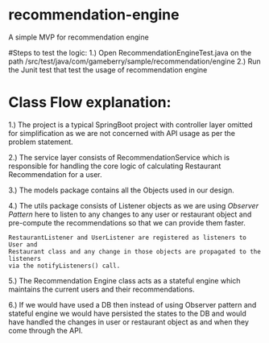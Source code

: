 # recommendation-engine
A simple MVP for recommendation engine

#Steps to test the logic:
1.) Open RecommendationEngineTest.java on the path /src/test/java/com/gameberry/sample/recommendation/engine
2.) Run the Junit test that test the usage of recommendation engine 

# Class Flow explanation:

1.) The project is a typical SpringBoot project with controller layer omitted
    for simplification as we are not concerned with API usage as per the problem statement.

2.) The service layer consists of RecommendationService which is responsible for handling
    the core logic of calculating Restaurant Recommendation for a user.
    
3.) The models package contains all the Objects used in our design.

4.) The utils package consists of Listener objects as we are using *Observer Pattern* 
    here to listen to any changes to any user or restaurant object and pre-compute the
    recommendations so that we can provide them faster.
    
    RestaurantListener and UserListener are registered as listeners to User and 
    Restaurant class and any change in those objects are propagated to the listeners
    via the notifyListeners() call.
    
5.) The Recommendation Engine class acts as a stateful engine which maintains the current users
    and their recommendations. 
    
6.) If we would have used a DB then instead of using Observer pattern and stateful engine
    we would have persisted the states to the DB and would have handled the changes
    in user or restaurant object as and when they come through the API.
